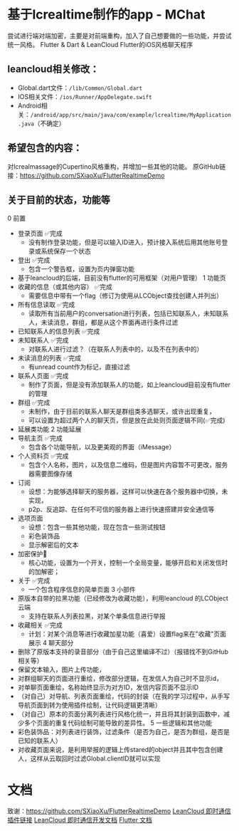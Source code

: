 # 基于lcrealtime制作的app - MChat

尝试进行端对端加密，主要是对前端重构，加入了自己想要做的一些功能，并尝试统一风格。
Flutter & Dart & LeanCloud
Flutter的iOS风格聊天程序

## leancloud相关修改：
 - Global.dart文件：`/lib/Common/Global.dart`
 - IOS相关文件：`/ios/Runner/AppDelegate.swift`
 - Android相关：`/android/app/src/main/java/com/example/lcrealtime/MyApplication.java`（不确定）

## 希望包含的内容：
对lcrealmassage的Cupertino风格重构，并增加一些其他的功能。
原GitHub链接：https://github.com/SXiaoXu/FlutterRealtimeDemo

## 关于目前的状态，功能等
0 前置
   - 登录页面              ✅完成
     - 没有制作登录功能，但是可以输入ID进入，预计接入系统后用其他账号登录或系统保存一个状态
   - 登出                 ✅完成
     - 包含一个警告框，设置为页内弹窗功能
   - 基于leancloud的后端，目前没有flutter的可用框架（对用户管理）
1 功能页
   - 收藏的信息（或其他内容） ✅完成
     - 需要信息中带有一个flag（修订为使用从LCObject查找创建人并列出）
   - 所有信息读取           ✅完成 
     - 读取所有当前用户的conversation进行列表，包括已知联系人，未知联系人，未读消息，群组，都是从这个界面再进行条件过滤
   - 已知联系人的信息列表    ✅完成
   - 未知联系人            ✅完成
     - 对联系人进行过滤？（在联系人列表中的，以及不在列表中的）
   - 未读消息的列表         ✅完成
     - 有unread count作为标记，直接过滤
   - 联系人页面            ✅完成
     - 制作了页面，但是没有添加联系人的功能，如上leancloud目前没有flutter的管理
   - 群组                  ✅完成
     - 未制作，由于目前的联系人聊天是群组类多选聊天，或许出现重复，
     - 可以设置为超过两个人的聊天页，但是放在此处则页面逻辑不同(✅完成)
   - 延展类功能
2 功能延展
   - 导航主页              ✅完成
     - 包含各个功能导航，以及更美观的界面（iMessage）
   - 个人资料页            ✅完成
     - 包含个人名称，图片，以及信息二维码，但是图片内容暂不可更改，服务器需要图像存储
   - 订阅
     - 设想：为能够选择聊天的服务器，这样可以快速在各个服务器中切换，未实现，
     - p2p、反追踪、在任何不可信的服务器上进行快速搭建并安全通信等
   - 选项页面
     - 设想：包含一些其他功能，现在包含一些测试按钮
     - 彩色装饰品
     - 显示解密后的文本
   - 加密保护🌟
     - 核心功能，设置为一个开关，控制一个全局变量，能够开启和关闭发信时的加解密；
   - 关于                 ✅完成
     - 一个包含程序信息的简单页面
3 小部件
   - 原版本自带的拉黑功能（已经修改为收藏功能），利用leancloud 的LCObject 云端
     - 支持在联系人列表拉黑，对某个单条信息进行举报
   - 收藏相关              ✅完成
     - 计划：对某个消息等进行收藏加星功能（喜爱）设置flag来在"收藏"页面展示
4 聊天部分
   - 删除了原版本支持的录音部分（由于自己这里编译不过）（报错找不到GitHub相关等）
   - 保留文本输入，图片上传功能，
   - 对群组聊天的页面进行重绘，修改部分逻辑，在发信人为自己时不显示id，
   - 对单聊页面重绘，名称始终显示为对方ID，发信内容页面不显示ID
   - （对自己）对导航、列表页面重绘，代码的封装（在我的学习过程中，从手写导航页面到转为使用插件绘制，让代码逻辑更清晰）
   - （对自己）原本的页面分离列表进行风格化统一，并且将其封装到函数中，减少多个页面的重复代码绘制可能导致的差异性。
5 一些逻辑和其他功能
   - 彩色装饰品：对列表进行装饰，过滤条件（是否为自己，是否为群组，是否是已知的联系人）
   - 对收藏页面来说，是利用举报的逻辑上传stared的object并且其中包含创建人，这样从云取回时过滤Global.clientID就可以实现


# 文档
致谢：https://github.com/SXiaoXu/FlutterRealtimeDemo
[LeanCloud 即时通信插件链接](https://pub.dev/packages/leancloud_official_plugin#leancloud_official_plugin)
[LeanCloud 即时通信开发文档](https://leancloud.cn/docs/#%E5%8D%B3%E6%97%B6%E9%80%9A%E8%AE%AF)
[Flutter 文档](https://flutter.dev/docs)
   


    
